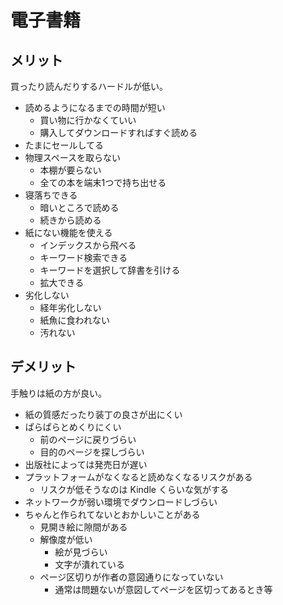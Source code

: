 # 電子書籍

## メリット
買ったり読んだりするハードルが低い。

- 読めるようになるまでの時間が短い
  - 買い物に行かなくていい
  - 購入してダウンロードすればすぐ読める
- たまにセールしてる
- 物理スペースを取らない
  - 本棚が要らない
  - 全ての本を端末1つで持ち出せる
- 寝落ちできる
  - 暗いところで読める
  - 続きから読める
- 紙にない機能を使える
  - インデックスから飛べる
  - キーワード検索できる
  - キーワードを選択して辞書を引ける
  - 拡大できる
- 劣化しない
  - 経年劣化しない
  - 紙魚に食われない
  - 汚れない

## デメリット
手触りは紙の方が良い。

- 紙の質感だったり装丁の良さが出にくい
- ぱらぱらとめくりにくい
  - 前のページに戻りづらい
  - 目的のページを探しづらい
- 出版社によっては発売日が遅い
- プラットフォームがなくなると読めなくなるリスクがある
  - リスクが低そうなのは Kindle くらいな気がする
- ネットワークが弱い環境でダウンロードしづらい
- ちゃんと作られてないとおかしいことがある
  - 見開き絵に隙間がある
  - 解像度が低い
    - 絵が見づらい
    - 文字が潰れている
  - ページ区切りが作者の意図通りになっていない
    - 通常は問題ないが意図してページを区切ってあるとき等
